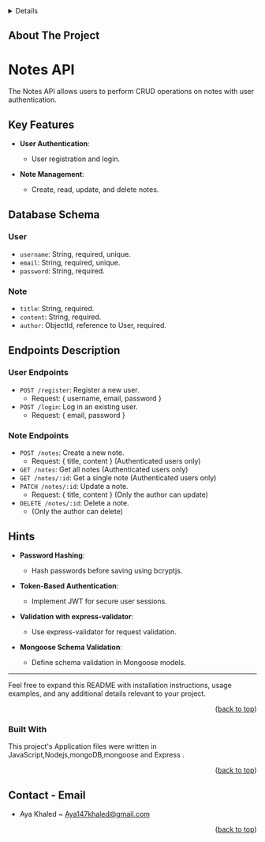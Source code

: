  
<!-- TABLE OF CONTENTS --> 
<details> 
  <ol> 
    <li> 
      <a href="#about-the-project">About The Project</a> 
      <ul> 
        <li><a href="#built-with">Built With</a></li> 
      </ul> 
    <li><a href="#roadmap">Roadmap</a></li> 
    <li><a  href="#contact">Contact</a></li> 
    <li><a href="#resources">Resources</a></li> 
  </ol> 
</details> 
 
<!-- ABOUT THE PROJECT --> 
## About The Project 
 
   
# Notes API

The Notes API allows users to perform CRUD operations on notes with user authentication.

## Key Features

- **User Authentication**:
  - User registration and login.

- **Note Management**:
  - Create, read, update, and delete notes.

## Database Schema

### User
- `username`: String, required, unique.
- `email`: String, required, unique.
- `password`: String, required.

### Note
- `title`: String, required.
- `content`: String, required.
- `author`: ObjectId, reference to User, required.

## Endpoints Description

### User Endpoints
- `POST /register`: Register a new user.
  - Request: { username, email, password }
- `POST /login`: Log in an existing user.
  - Request: { email, password }

### Note Endpoints
- `POST /notes`: Create a new note.
  - Request: { title, content } (Authenticated users only)
- `GET /notes`: Get all notes (Authenticated users only)
- `GET /notes/:id`: Get a single note (Authenticated users only)
- `PATCH /notes/:id`: Update a note.
  - Request: { title, content } (Only the author can update)
- `DELETE /notes/:id`: Delete a note.
  - (Only the author can delete)

## Hints

- **Password Hashing**:
  - Hash passwords before saving using bcryptjs.

- **Token-Based Authentication**:
  - Implement JWT for secure user sessions.

- **Validation with express-validator**:
  - Use express-validator for request validation.

- **Mongoose Schema Validation**:
  - Define schema validation in Mongoose models.

---

Feel free to expand this README with installation instructions, usage examples, and any additional details relevant to your project.
</div> 
 
<p align="right">(<a href="#top1">back to top</a>)</p> 
 

 
### Built With 
 
This project's Application files were written in JavaScript,Nodejs,mongoDB,mongoose and Express . 
<p align="right">(<a href="#top1">back to top</a>)</p> 
 


 
<!-- CONTACT --> 
## Contact - Email 
 - Aya Khaled ~ Aya147khaled@gmail.com <br/>  
<p align="right">(<a href="#top1">back to top</a>)</p> 
